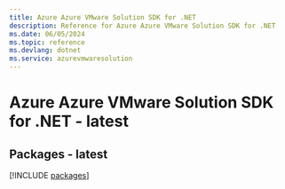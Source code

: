 ```yaml
---
title: Azure Azure VMware Solution SDK for .NET
description: Reference for Azure Azure VMware Solution SDK for .NET
ms.date: 06/05/2024
ms.topic: reference
ms.devlang: dotnet
ms.service: azurevmwaresolution
---
```

# Azure Azure VMware Solution SDK for .NET - latest
## Packages - latest
[!INCLUDE [packages](azure-vmware-solution-index.md)]